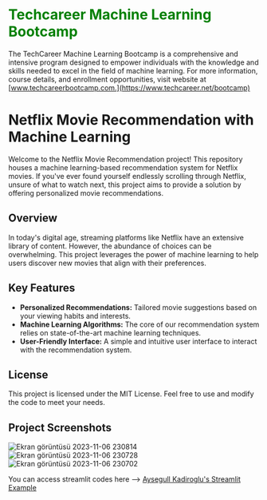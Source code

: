 <h1 style="color: green; font-size: 2em;">Techcareer Machine Learning Bootcamp</h1>


The TechCareer Machine Learning Bootcamp is a comprehensive and intensive program designed to empower individuals with the knowledge and skills needed to excel in the field of machine learning. For more information, course details, and enrollment opportunities, visit website at [www.techcareerbootcamp.com.](https://www.techcareer.net/bootcamp)

<h1><b>Netflix Movie Recommendation with Machine Learning</b></h1>

Welcome to the Netflix Movie Recommendation project! 
This repository houses a machine learning-based recommendation system for Netflix movies. 
If you've ever found yourself endlessly scrolling through Netflix, unsure of what to watch next, this project aims to provide a solution by offering personalized movie recommendations.

<h2>Overview</h2>

In today's digital age, streaming platforms like Netflix have an extensive library of content. However, the abundance of choices can be overwhelming. This project leverages the power of machine learning to help users discover new movies that align with their preferences. 

## Key Features

- **Personalized Recommendations:** Tailored movie suggestions based on your viewing habits and interests.
- **Machine Learning Algorithms:** The core of our recommendation system relies on state-of-the-art machine learning techniques.
- **User-Friendly Interface:** A simple and intuitive user interface to interact with the recommendation system.

<h2>License</h2>

This project is licensed under the MIT License. Feel free to use and modify the code to meet your needs.

<h2>Project Screenshots</h2>

![Ekran görüntüsü 2023-11-06 230814](https://github.com/aysegullkadiroglu/techcareer-ml-bootcamp/assets/46954286/2249dd92-467b-4d03-a552-e11233e03d1f)
<br>
![Ekran görüntüsü 2023-11-06 230728](https://github.com/aysegullkadiroglu/techcareer-ml-bootcamp/assets/46954286/b628a5ea-2538-438d-96f7-43b82229cc30)
<br>
![Ekran görüntüsü 2023-11-06 230702](https://github.com/aysegullkadiroglu/techcareer-ml-bootcamp/assets/46954286/4a654e37-4aec-4f37-b551-08970bbf685f)


You can access streamlit codes here --> [Aysegull Kadiroglu's Streamlit Example](https://github.com/aysegullkadiroglu/streamlit-example)
